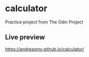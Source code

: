 # calculator
Practice project from The Odin Project

## Live preview
https://andreasmy.github.io/calculator/
